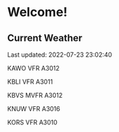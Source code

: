 # Welcome!

## Current Weather

Last updated: 2022-07-23 23:02:40

KAWO VFR A3012

KBLI VFR A3011

KBVS MVFR A3012

KNUW VFR A3016

KORS VFR A3010


